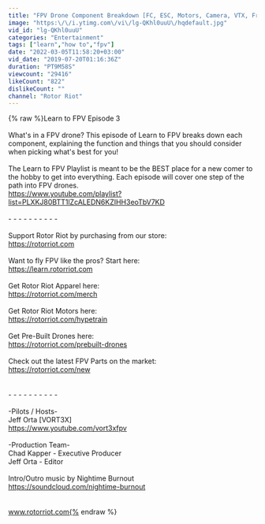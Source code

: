 ```yaml
---
title: "FPV Drone Component Breakdown [FC, ESC, Motors, Camera, VTX, Frame...]"
image: "https:\/\/i.ytimg.com\/vi\/lg-QKhl0uuU\/hqdefault.jpg"
vid_id: "lg-QKhl0uuU"
categories: "Entertainment"
tags: ["learn","how to","fpv"]
date: "2022-03-05T11:58:20+03:00"
vid_date: "2019-07-20T01:16:36Z"
duration: "PT9M58S"
viewcount: "29416"
likeCount: "822"
dislikeCount: ""
channel: "Rotor Riot"
---
```

{% raw %}Learn to FPV Episode 3<br /><br />What's in a FPV drone? This episode of Learn to FPV breaks down each component, explaining the function and things that you should consider when picking what's best for you!<br /><br />The Learn to FPV Playlist is meant to be the BEST place for a new comer to the hobby to get into everything. Each episode will cover one step of the path into FPV drones.<br /><a rel="nofollow" target="blank" href="https://www.youtube.com/playlist?list=PLXKJ80BTT1lZcALEDN6KZIHH3eoTbV7KD">https://www.youtube.com/playlist?list=PLXKJ80BTT1lZcALEDN6KZIHH3eoTbV7KD</a><br /><br />- - - - - - - - - -<br /><br />Support Rotor Riot by purchasing from our store:<br />  <a rel="nofollow" target="blank" href="https://rotorriot.com">https://rotorriot.com</a><br /><br />Want to fly FPV like the pros? Start here:<br />  <a rel="nofollow" target="blank" href="https://learn.rotorriot.com">https://learn.rotorriot.com</a><br /><br />Get Rotor Riot Apparel here: <br />  <a rel="nofollow" target="blank" href="https://rotorriot.com/merch">https://rotorriot.com/merch</a><br /><br />Get Rotor Riot Motors here: <br />  <a rel="nofollow" target="blank" href="https://rotorriot.com/hypetrain">https://rotorriot.com/hypetrain</a><br /><br />Get Pre-Built Drones here:<br />  <a rel="nofollow" target="blank" href="https://rotorriot.com/prebuilt-drones">https://rotorriot.com/prebuilt-drones</a><br /><br />Check out the latest FPV Parts on the market:<br />  <a rel="nofollow" target="blank" href="https://rotorriot.com/new">https://rotorriot.com/new</a><br /><br /><br />- - - - - - - - - -<br /><br />-Pilots / Hosts-<br />Jeff Orta [VORT3X]<br /><a rel="nofollow" target="blank" href="https://www.youtube.com/vort3xfpv">https://www.youtube.com/vort3xfpv</a><br /><br />-Production Team-<br />Chad Kapper - Executive Producer<br />Jeff Orta - Editor<br /><br />Intro/Outro music by Nightime Burnout<br /><a rel="nofollow" target="blank" href="https://soundcloud.com/nightime-burnout">https://soundcloud.com/nightime-burnout</a><br /><br /><br />www.rotorriot.com{% endraw %}
